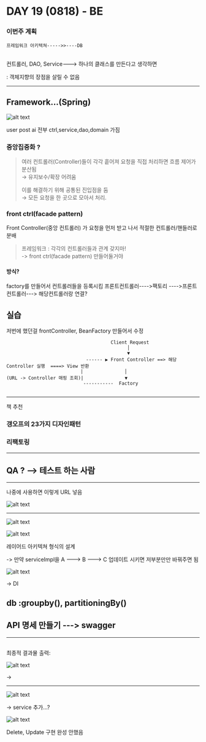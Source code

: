 # DAY 19 (0818) - BE

### 이번주 계획

`프레임워크 아키텍쳐----->>----DB`

##

컨트롤러, DAO, Service---> 하나의 클래스를 만든다고 생각하면

: 객체지향의 장점을 살릴 수 없음

---

## Framework...(Spring)

![alt text](image.png)

user post ai 전부 ctrl,service,dao,domain 가짐

### 중앙집중화 ?

> 여러 컨트롤러(Controller)들이 각각 흩어져 요청을 직접 처리하면 흐름 제어가 분산됨 <br/>
> → 유지보수/확장 어려움
>
> 이를 해결하기 위해 공통된 진입점을 둠<br/>
> → 모든 요청을 한 곳으로 모아서 처리.

### front ctrl(facade pattern)

Front Controller(중앙 컨트롤러) 가 요청을 먼저 받고 나서 적절한 컨트롤러/핸들러로 분배

> 프레임워크 : 각각의 컨트롤러들과 관계 갖지마!<br/>
> -> front ctrl(facade pattern) 만들어둘거야

#### 방식?

factory를 만들어서 컨트롤러들을 등록시킴
프론트컨트롤러---->팩토리 ---->프론트컨트롤러---> 해당컨트롤러랑 연결?

## 실습

저번에 했던걸 frontController, BeanFactory 만들어서 수정

```
                                      Client Request
                                            │
                                            ▼
                             ------ ▶︎ Front Controller ==> 해당 Controller 실행  ====> View 반환
                           |               │
(URL -> Controller 매핑 조회)|               ▼
                            -----------  Factory


```

---

책 추천

### 갱오프의 23가지 디자인패턴

### 리팩토링

---

## QA ? --> 테스트 하는 사람

---

나중에 사용하면 이렇게 URL 넣음

![alt text](image-1.png)

---

![alt text](image-2.png)

![alt text](image-3.png)

레이어드 아키텍쳐 형식의 설계

-> 만약 serviceImpl을 A ---> B ---> C 업데이트 시키면 저부분만만 바꿔주면 됨

![alt text](image-4.png)

-> DI

## db :groupby(), partitioningBy()

## API 명세 만들기 ---> swagger

---

##

최종적 결과물 출력:

![alt text](image-5.png)

->

---

![alt text](image-6.png)

-> service 추가...?

![alt text](image-7.png)

Delete, Update 구현 완성 안했음
